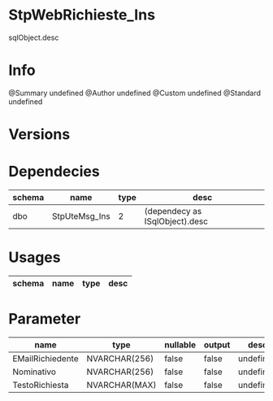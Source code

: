 # StpWebRichieste_Ins
sqlObject.desc

# Info 
@Summary undefined
@Author undefined
@Custom undefined
@Standard undefined
# Versions 
# Dependecies 

| schema      | name      | type       | desc          |
| ------ | -------- | -------- | ------ |
| dbo | StpUteMsg_Ins | 2 | (dependecy as ISqlObject).desc |
# Usages 

| schema      | name      | type       | desc          |
| ------ | -------- | -------- | ------ |
# Parameter

| name      | type      | nullable      | output       | desc          |
| ------ | -------- | -------- | -------- | ------ |
| EMailRichiedente | NVARCHAR(256) | false | false | undefined |
| Nominativo | NVARCHAR(256) | false | false | undefined |
| TestoRichiesta | NVARCHAR(MAX) | false | false | undefined |
